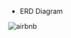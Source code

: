 - ERD Diagram

![airbnb](https://github.com/user-attachments/assets/2d87e0d1-8e9f-4eb1-94a0-4271e9dd78df)
